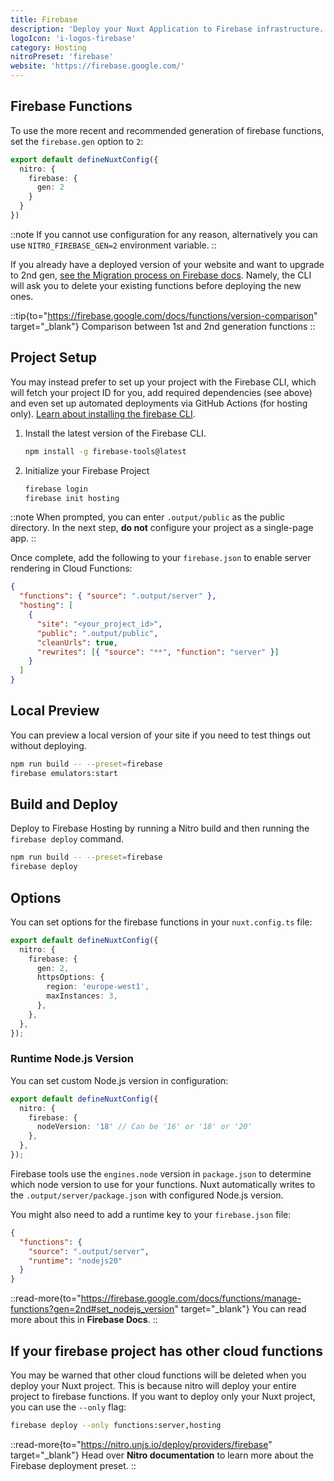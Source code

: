 ```yaml
---
title: Firebase
description: 'Deploy your Nuxt Application to Firebase infrastructure.'
logoIcon: 'i-logos-firebase'
category: Hosting
nitroPreset: 'firebase'
website: 'https://firebase.google.com/'
---
```


## Firebase Functions

To use the more recent and recommended generation of firebase functions, set the `firebase.gen` option to `2`:

```ts [nuxt.config.ts]
export default defineNuxtConfig({
  nitro: {
    firebase: {
      gen: 2
    }
  }
})
```

::note
If you cannot use configuration for any reason, alternatively you can use `NITRO_FIREBASE_GEN=2` environment variable.
::

If you already have a deployed version of your website and want to upgrade to 2nd gen, [see the Migration process on Firebase docs](https://firebase.google.com/docs/functions/2nd-gen-upgrade). Namely, the CLI will ask you to delete your existing functions before deploying the new ones.

::tip{to="https://firebase.google.com/docs/functions/version-comparison" target="_blank"}
Comparison between 1st and 2nd generation functions
::

## Project Setup

You may instead prefer to set up your project with the Firebase CLI, which will fetch your project ID for you, add required dependencies (see above) and even set up automated deployments via GitHub Actions (for hosting only). [Learn about installing the firebase CLI](https://firebase.google.com/docs/cli#windows-npm).

1. Install the latest version of the Firebase CLI.

    ```bash [Terminal]
    npm install -g firebase-tools@latest
    ```

2. Initialize your Firebase Project

    ```bash [Terminal]
    firebase login
    firebase init hosting
    ```

::note
When prompted, you can enter `.output/public` as the public directory. In the next step, **do not** configure your project as a single-page app.
::

Once complete, add the following to your `firebase.json` to enable server rendering in Cloud Functions:

```json [firebase.json]
{
  "functions": { "source": ".output/server" },
  "hosting": [
    {
      "site": "<your_project_id>",
      "public": ".output/public",
      "cleanUrls": true,
      "rewrites": [{ "source": "**", "function": "server" }]
    }
  ]
}
```

## Local Preview

You can preview a local version of your site if you need to test things out without deploying.

```bash
npm run build -- --preset=firebase
firebase emulators:start
```

## Build and Deploy

Deploy to Firebase Hosting by running a Nitro build and then running the `firebase deploy` command.

```bash
npm run build -- --preset=firebase
firebase deploy
```

## Options

You can set options for the firebase functions in your `nuxt.config.ts` file:

```ts [nuxt.config.ts]
export default defineNuxtConfig({
  nitro: {
    firebase: {
      gen: 2,
      httpsOptions: {
        region: 'europe-west1',
        maxInstances: 3,
      },
    },
  },
});
```

### Runtime Node.js Version

You can set custom Node.js version in configuration:

```ts [nuxt.config.ts]
export default defineNuxtConfig({
  nitro: {
    firebase: {
      nodeVersion: '18' // Can be '16' or '18' or '20'
    },
  },
});
```

Firebase tools use the `engines.node` version in  `package.json` to determine which node version to use for your functions. Nuxt automatically writes to the `.output/server/package.json` with configured Node.js version.

You might also need to add a runtime key to your `firebase.json` file:

```json [firebase.json]
{
  "functions": {
    "source": ".output/server",
    "runtime": "nodejs20"
  }
}
```

::read-more{to="https://firebase.google.com/docs/functions/manage-functions?gen=2nd#set_nodejs_version" target="_blank"}
You can read more about this in **Firebase Docs**.
::

## If your firebase project has other cloud functions

You may be warned that other cloud functions will be deleted when you deploy your Nuxt project. This is because nitro will deploy your entire project to firebase functions. If you want to deploy only your Nuxt project, you can use the `--only` flag:

```bash
firebase deploy --only functions:server,hosting
```

::read-more{to="https://nitro.unjs.io/deploy/providers/firebase" target="_blank"}
Head over **Nitro documentation** to learn more about the Firebase deployment preset.
::
